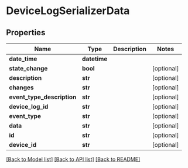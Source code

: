 # DeviceLogSerializerData

## Properties
Name | Type | Description | Notes
------------ | ------------- | ------------- | -------------
**date_time** | **datetime** |  | 
**state_change** | **bool** |  | [optional] 
**description** | **str** |  | [optional] 
**changes** | **str** |  | [optional] 
**event_type_description** | **str** |  | [optional] 
**device_log_id** | **str** |  | [optional] 
**event_type** | **str** |  | [optional] 
**data** | **str** |  | [optional] 
**id** | **str** |  | [optional] 
**device_id** | **str** |  | [optional] 

[[Back to Model list]](../README.md#documentation-for-models) [[Back to API list]](../README.md#documentation-for-api-endpoints) [[Back to README]](../README.md)


